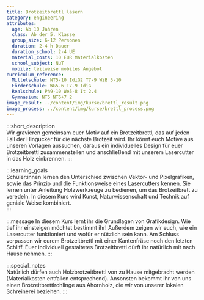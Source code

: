 ```yaml
---
title: Brotzeitbrettl lasern
category: engineering
attributes:
  age: Ab 10 Jahren
  class: Ab der 5. Klasse
  group_size: 6-12 Personen
  duration: 2-4 h Dauer
  duration_school: 2-4 UE
  material_costs: 10 EUR Materialkosten
  school_subject: NuT
  mobile: teilweise mobiles Angebot
curriculum_reference:  
  Mittelschule: NT5-10 IdiG2 T7-9 WiB 5-10
  Förderschule: WG5-6 T7-9 IdiG
  Realschule: Ph9-10 We5-8 It 2.4
  Gymnasium: NT5 NT6+7 2
image_result: ../content/img/kurse/brettl_result.png
image_process: ../content/img/kurse/brettl_process.png
---
```

:::short_description  
 Wir gravieren gemeinsam euer Motiv auf ein Brotzeitbrettl, das auf jeden Fall der Hingucker für die nächste Brotzeit wird. Ihr könnt euch Motive aus unseren Vorlagen aussuchen, daraus ein individuelles Design für euer Brotzeitbrettl zusammenstellen und anschließend mit unserem Lasercutter in das Holz einbrennen.
:::

:::learning_goals  
Schüler:innen lernen den Unterschied zwischen Vektor- und Pixelgrafiken, sowie das Prinzip und die Funktionsweise eines Lasercutters kennen. Sie lernen unter Anleitung Holzwerkzeuge zu bedienen, um das Brotzeitbrett zu veredeln. In diesem Kurs wird Kunst, Naturwissenschaft und Technik auf geniale Weise kombiniert.       
:::

:::message
In diesem Kurs lernt ihr die Grundlagen von Grafikdesign. Wie tief ihr einsteigen möchtet bestimmt ihr! Außerdem zeigen wir euch, wie ein Lasercutter funktioniert und wofür er nützlich sein kann. Am Schluss verpassen wir eurem Brotzeitbrettl mit einer Kantenfräse noch den letzten Schliff. Euer individuell gestaltetes Brotzeitbrettl dürft ihr natürlich mit nach Hause nehmen.
:::  

:::special_notes  
Natürlich dürfen auch Holzbrotzeitbrettl von zu Hause mitgebracht werden (Materialkosten entfallen entsprechend). Ansonsten bekommt ihr von uns einen Brotzeitbrettlrohlinge aus Ahornholz, die wir von unserer lokalen Schreinerei beziehen.
:::
